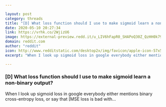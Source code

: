 ```yaml
---

layout: post
category: threads
title: "[D] What loss function should I use to make sigmoid learn a non-binary output?"
date: 2020-05-10 20:27:34
link: https://vrhk.co/2WjizU6
image: https://external-preview.redd.it/u_LIV6hFapR0_SHAPoQ30Z_QzHH0k79XvpHgSON5ESo.jpg?width=720&height=376.963350785&auto=webp&crop=720:376.963350785,smart&s=cd3846895748141911ea41c9a0f10ca04371f9e6
domain: reddit.com
author: "reddit"
icon: http://www.redditstatic.com/desktop2x/img/favicon/apple-icon-57x57.png
excerpt: "When I look up sigmoid loss in google everybody either mentions binary cross-entropy loss, or say that [MSE loss is bad with..."

---
```


### [D] What loss function should I use to make sigmoid learn a non-binary output?

When I look up sigmoid loss in google everybody either mentions binary cross-entropy loss, or say that [MSE loss is bad with...